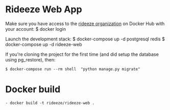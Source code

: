 # Rideeze Web App

Make sure you have access to the [rideeze organization](https://hub.docker.com/u/rideeze/dashboard/) on Docker Hub 
with your account:
    $ docker login
    
Launch the development stack:
    $ docker-compose up -d postgresql redis
    $ docker-compose up -d rideeze-web
   
If you're cloning the project for the first time (and did setup the database using pg_restore), then:

    $ docker-compose run --rm shell  "python manage.py migrate"


# Docker build

    - docker build -t rideeze/rideeze-web .
